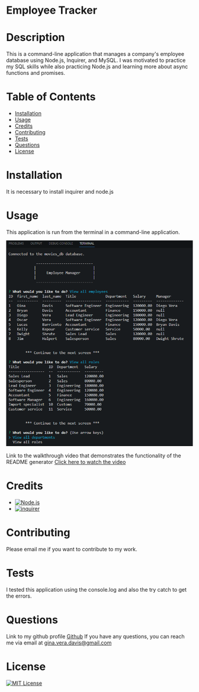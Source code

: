 # Employee Tracker


# Description

This is a command-line application that manages a company's employee database using Node.js, Inquirer, and MySQL. I was motivated to practice my SQL skills while also practicing Node.js and learning more about async functions and promises.



# Table of Contents

- [Installation](#installation)
- [Usage](#usage)
- [Credits](#credits)
- [Contributing](#contributing)
- [Tests](#tests)
- [Questions](#questions)
- [License](#license)



# Installation
It is necessary to install inquirer and node.js



# Usage

This application is run from the terminal in a command-line application.

![alt text](assets/images/Terminal-Screenshot.png)

Link to the walkthrough video that demonstrates the functionality of the README generator [Click here to watch the video](chrome-extension://mmeijimgabbpbgpdklnllpncmdofkcpn/app.html#/files/cafbbb7c-8a06-4375-yc82-888b721d0fd1)



# Credits
- [![Node.js](https://img.shields.io/badge/-node.js-blueviolet)](https://nodejs.org/en/)
- [![inquirer](https://img.shields.io/badge/-inquirer-ff69b4)](https://www.npmjs.com/package/inquirer)



# Contributing
Please email me if you want to contribute to my work.



# Tests
I tested this application using the console.log and also the try catch to get the errors.



# Questions
Link to my github profile [Github](https://github.com/ginitadavis/)
If you have any questions, you can reach me via email at gina.vera.davis@gmail.com



# License

[![MIT License](https://img.shields.io/badge/-MIT%20License-brightgreen)](https://www.mit.edu/~amini/LICENSE.md)